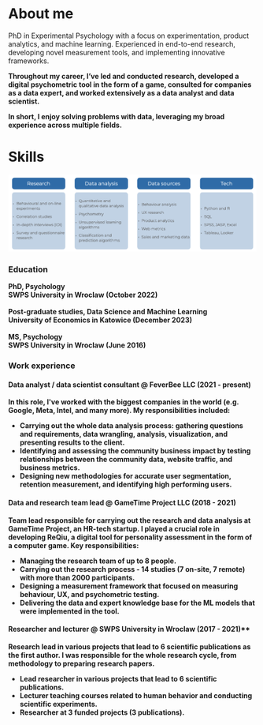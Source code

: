 # About me
PhD in Experimental Psychology with a focus on experimentation, product analytics, and machine learning. Experienced in end-to-end research, developing novel measurement tools, and implementing innovative frameworks. <b/>

Throughout my career, I’ve led and conducted research, developed a digital psychometric tool in the form of a game, consulted for companies as a data expert, and worked extensively as a data analyst and data scientist. <b/>

In short, I enjoy solving problems with data, leveraging my broad experience across multiple fields.

# Skills

![](https://github.com/pawel-tomczak/pawel-tomczak.github.io/blob/main/assets/skills.jpg)

### Education
**PhD, Psychology** <br/>
SWPS University in Wroclaw (October 2022) <br/> <br/>
**Post-graduate studies, Data Science and Machine Learning** <br/> 
University of Economics in Katowice (December 2023) <br/> <br/>
**MS, Psychology** <br/>
SWPS University in Wroclaw (June 2016) <br/>

### Work experience
#### **Data analyst / data scientist consultant @ FeverBee LLC (2021 - present)**  <br/>
In this role, I've worked with the biggest companies in the world (e.g. Google, Meta, Intel, and many more).
My responsibilities included:  <br/>
- Carrying out the whole data analysis process: gathering questions and requirements, data wrangling, analysis, visualization, and presenting results to the client.
- Identifying and assessing the community business impact by testing relationships between the community data, website traffic, and business metrics.
- Designing new methodologies for accurate user segmentation, retention measurement, and identifying high performing users.

#### **Data and research team lead @ GameTime Project LLC (2018 - 2021)** <br/>
Team lead responsible for carrying out the research and data analysis at GameTime Project, an HR-tech startup. I played a crucial role in developing ReQiu, a digital tool for personality assessment in the form of a computer game. <b/>
Key responsibilities:
- Managing the research team of up to 8 people.
- Carrying out the research process - 14 studies (7 on-site, 7 remote) with more than 2000 participants.
- Designing a measurement framework that focused on measuring behaviour, UX, and psychometric testing.
- Delivering the data and expert knowledge base for the ML models that were implemented in the tool.

#### Researcher and lecturer @ SWPS University in Wroclaw (2017 - 2021)** <b/>
Research lead in various projects that lead to 6 scientific publications as the first author. I was responsible for the whole research cycle, from
methodology to preparing research papers. <b/>
- Lead researcher in various projects that lead to 6 scientific publications.
- Lecturer teaching courses related to human behavior and conducting scientific experiments.
- Researcher at 3 funded projects (3 publications).
